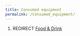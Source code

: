 ```yaml
---
title: Consumed equipment
permalink: /Consumed_equipment/
---
```


1.  REDIRECT [Food & Drink](Food_&_Drink "wikilink")